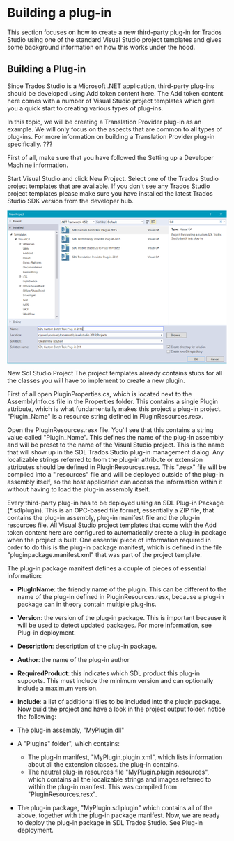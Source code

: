 Building a plug-in
====
This section focuses on how to create a new third-party plug-in for Trados Studio using one of the standard Visual Studio project templates and gives some background information on how this works under the hood.

Building a Plug-in
-----
Since Trados Studio is a Microsoft .NET application, third-party plug-ins should be developed using Add token content here. The Add token content here comes with a number of Visual Studio project templates which give you a quick start to creating various types of plug-ins.

In this topic, we will be creating a Translation Provider plug-in as an example. We will only focus on the aspects that are common to all types of plug-ins. For more information on building a Translation Provider plug-in specifically. ???

First of all, make sure that you have followed the Setting up a Developer Machine information.

Start Visual Studio and click New Project. Select one of the Trados Studio project templates that are available. If you don't see any Trados Studio project templates please make sure you have installed the latest Trados Studio SDK version from the developer hub.

<img style="display:block; " src="images/NewSdlStudioProject.png" />

New Sdl Studio Project
The project templates already contains stubs for all the classes you will have to implement to create a new plugin.

First of all open PluginProperties.cs, which is located next to the AssemblyInfo.cs file in the Properties folder. This contains a single Plugin attribute, which is what fundamentally makes this project a plug-in project. "Plugin_Name" is a resource string defined in PluginResources.resx.


Open the PluginResources.resx file. You'll see that this contains a string value called "Plugin_Name". This defines the name of the plug-in assembly and will be preset to the name of the Visual Studio project. This is the name that will show up in the SDL Trados Studio plug-in management dialog. Any localizable strings referred to from the plug-in attribute or extension attributes should be defined in PluginResources.resx. This ".resx" file will be compiled into a ".resources" file and will be deployed outside of the plug-in assembly itself, so the host application can access the information within it without having to load the plug-in assembly itself.

Every third-party plug-in has to be deployed using an SDL Plug-in Package (*.sdlplugin). This is an OPC-based file format, essentially a ZIP file, that contains the plug-in assembly, plug-in manifest file and the plug-in resources file. All Visual Studio project templates that come with the Add token content here are configured to automatically create a plug-in package when the project is built. One essential piece of information required in order to do this is the plug-in package manifest, which is defined in the file "pluginpackage.manifest.xml" that was part of the project template.

The plug-in package manifest defines a couple of pieces of essential information:

* **PlugInName**: the friendly name of the plugin. This can be different to the name of the plug-in defined in PluginResources.resx, because a plug-in package can in theory contain multiple plug-ins.
* **Version**: the version of the plug-in package. This is important because it will be used to detect updated packages. For more information, see Plug-in deployment.
* **Description**: description of the plug-in package.
* **Author**: the name of the plug-in author
* **RequiredProduct**: this indicates which SDL product this plug-in supports. This must include the minimum version and can optionally include a maximum version.
* **Include**: a list of additional files to be included into the plugin package.
Now build the project and have a look in the project output folder. notice the following:

* The plug-in assembly, "MyPlugin.dll"
* A "Plugins" folder", which contains:
    * The plug-in manifest, "MyPlugin.plugin.xml", which lists information about all the extension classes. the plug-in contains.
    * The neutral plug-in resources file "MyPlugin.plugin.resources", which contains all the localizable strings and images referred to within the plug-in manifest. This was compiled from "PluginResources.resx".
* The plug-in package, "MyPlugin.sdlplugin" which contains all of the above, together with the plug-in package manifest.
Now, we are ready to deploy the plug-in package in SDL Trados Studio. See Plug-in deployment.